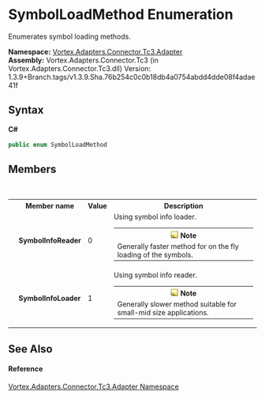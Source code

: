 # SymbolLoadMethod Enumeration
 

Enumerates symbol loading methods.

**Namespace:**&nbsp;<a href="N_Vortex_Adapters_Connector_Tc3_Adapter.md">Vortex.Adapters.Connector.Tc3.Adapter</a><br />**Assembly:**&nbsp;Vortex.Adapters.Connector.Tc3 (in Vortex.Adapters.Connector.Tc3.dll) Version: 1.3.9+Branch.tags/v1.3.9.Sha.76b254c0c0b18db4a0754abdd4dde08f4adae41f

## Syntax

**C#**<br />
``` C#
public enum SymbolLoadMethod
```


## Members
&nbsp;<table><tr><th></th><th>Member name</th><th>Value</th><th>Description</th></tr><tr><td /><td target="F:Vortex.Adapters.Connector.Tc3.Adapter.SymbolLoadMethod.SymbolInfoReader">**SymbolInfoReader**</td><td>0</td><td>Using symbol info loader.
&nbsp;<table><tr><th>![Note](media/AlertNote.png) Note</th></tr><tr><td>Generally faster method for on the fly loading of the symbols.</td></tr></table></td></tr><tr><td /><td target="F:Vortex.Adapters.Connector.Tc3.Adapter.SymbolLoadMethod.SymbolInfoLoader">**SymbolInfoLoader**</td><td>1</td><td>Using symbol info reader.
&nbsp;<table><tr><th>![Note](media/AlertNote.png) Note</th></tr><tr><td>Generally slower method suitable for small-mid size applications.</td></tr></table></td></tr></table>

## See Also


#### Reference
<a href="N_Vortex_Adapters_Connector_Tc3_Adapter.md">Vortex.Adapters.Connector.Tc3.Adapter Namespace</a><br />